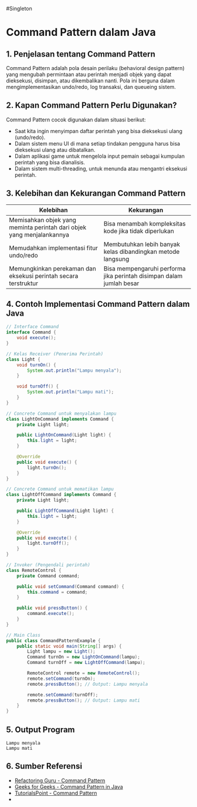 #Singleton
# Command Pattern dalam Java

## 1. Penjelasan tentang Command Pattern
Command Pattern adalah pola desain perilaku (behavioral design pattern) yang mengubah permintaan atau perintah menjadi objek yang dapat dieksekusi, disimpan, atau dikembalikan nanti. Pola ini berguna dalam mengimplementasikan undo/redo, log transaksi, dan queueing sistem.

## 2. Kapan Command Pattern Perlu Digunakan?
Command Pattern cocok digunakan dalam situasi berikut:
- Saat kita ingin menyimpan daftar perintah yang bisa dieksekusi ulang (undo/redo).
- Dalam sistem menu UI di mana setiap tindakan pengguna harus bisa dieksekusi ulang atau dibatalkan.
- Dalam aplikasi game untuk mengelola input pemain sebagai kumpulan perintah yang bisa dianalisis.
- Dalam sistem multi-threading, untuk menunda atau mengantri eksekusi perintah.

## 3. Kelebihan dan Kekurangan Command Pattern

| **Kelebihan** | **Kekurangan** |
|--------------|--------------|
| Memisahkan objek yang meminta perintah dari objek yang menjalankannya | Bisa menambah kompleksitas kode jika tidak diperlukan |
| Memudahkan implementasi fitur undo/redo | Membutuhkan lebih banyak kelas dibandingkan metode langsung |
| Memungkinkan perekaman dan eksekusi perintah secara terstruktur | Bisa mempengaruhi performa jika perintah disimpan dalam jumlah besar |

## 4. Contoh Implementasi Command Pattern dalam Java

```java
// Interface Command
interface Command {
    void execute();
}

// Kelas Receiver (Penerima Perintah)
class Light {
    void turnOn() {
        System.out.println("Lampu menyala");
    }

    void turnOff() {
        System.out.println("Lampu mati");
    }
}

// Concrete Command untuk menyalakan lampu
class LightOnCommand implements Command {
    private Light light;

    public LightOnCommand(Light light) {
        this.light = light;
    }

    @Override
    public void execute() {
        light.turnOn();
    }
}

// Concrete Command untuk mematikan lampu
class LightOffCommand implements Command {
    private Light light;

    public LightOffCommand(Light light) {
        this.light = light;
    }

    @Override
    public void execute() {
        light.turnOff();
    }
}

// Invoker (Pengendali perintah)
class RemoteControl {
    private Command command;

    public void setCommand(Command command) {
        this.command = command;
    }

    public void pressButton() {
        command.execute();
    }
}

// Main Class
public class CommandPatternExample {
    public static void main(String[] args) {
        Light lampu = new Light();
        Command turnOn = new LightOnCommand(lampu);
        Command turnOff = new LightOffCommand(lampu);

        RemoteControl remote = new RemoteControl();
        remote.setCommand(turnOn);
        remote.pressButton(); // Output: Lampu menyala

        remote.setCommand(turnOff);
        remote.pressButton(); // Output: Lampu mati
    }
}
```

## 5. Output Program
```
Lampu menyala
Lampu mati
```

## 6. Sumber Referensi
- [Refactoring Guru - Command Pattern](https://refactoring.guru/design-patterns/command)
- [Geeks for Geeks - Command Pattern in Java](https://www.geeksforgeeks.org/command-pattern/)
- [TutorialsPoint - Command Pattern](https://www.tutorialspoint.com/design_pattern/command_pattern.htm)
-
